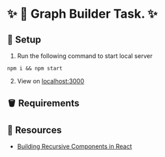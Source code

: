 # ✨ 📍 Graph Builder Task. ✨

## 🏃 Setup

1. Run the following command to start local server

```ssh
npm i && npm start
```

2. View on [localhost:3000](http://localhost:3000/)

## 🪣 Requirements

## 📝 Resources

- [Building Recursive Components in React](https://www.youtube.com/watch?v=a5aumoJWbKk)
